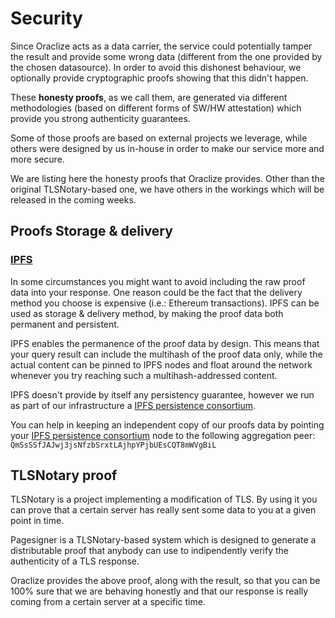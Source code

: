 # Security

Since Oraclize acts as a data carrier, the service could potentially tamper the result and provide some wrong data (different from the one provided by the chosen datasource). In order to avoid this dishonest behaviour, we optionally provide cryptographic proofs showing that this didn't happen.

These **honesty proofs**, as we call them, are generated via different methodologies (based on different forms of SW/HW attestation) which provide you strong authenticity guarantees.

Some of those proofs are based on external projects we leverage, while others were designed by us in-house in order to make our service more and more secure.

We are listing here the honesty proofs that Oraclize provides. Other than the original TLSNotary-based one, we have others in the workings which will be released in the coming weeks.

## Proofs Storage & delivery
### <a href="https://ipfs.io/" target="_blank">IPFS</a>
In some circumstances you might want to avoid including the raw proof data into your response. One reason could be the fact that the delivery method you choose is expensive (i.e.: Ethereum transactions).
IPFS can be used as storage & delivery method, by making the proof data both permanent and persistent.

IPFS enables the permanence of the proof data by design. This means that your query result can include the multihash of the proof data only, while the actual content can be pinned to IPFS nodes and float around the network whenever you try reaching such a multihash-addressed content.

IPFS doesn't provide by itself any persistency guarantee, however we run as part of our infrastructure a <a href="https://github.com/oraclize/ipfs-persistence-consortium" target="_blank">IPFS persistence consortium</a>.

You can help in keeping an independent copy of our proofs data by pointing your <a href="https://github.com/oraclize/ipfs-persistence-consortium" target="_blank">IPFS persistence consortium</a> node to the following aggregation peer: `QmSsSSfJAJwj3jsNfzbSrxtLAjhpYPjbUEsCQT8mWVgBiL`


## TLSNotary proof

TLSNotary is a project implementing a modification of TLS. By using it you can prove that a certain server has really sent some data to you at a given point in time.

Pagesigner is a TLSNotary-based system which is designed to generate a distributable proof that anybody can use to indipendently verify the authenticity of a TLS response.

Oraclize provides the above proof, along with the result, so that you can be 100% sure that we are behaving honestly and that our response is really coming from a certain server at a specific time.

